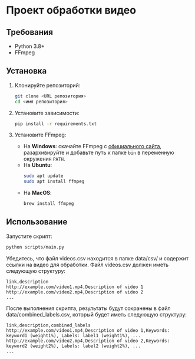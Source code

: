# Проект обработки видео

## Требования
- Python 3.8+
- FFmpeg

## Установка

1. Клонируйте репозиторий:
    ```bash
    git clone <URL репозитория>
    cd <имя репозитория>
    ```

2. Установите зависимости:
    ```bash
    pip install -r requirements.txt
    ```

3. Установите FFmpeg:
    - На **Windows**: скачайте FFmpeg с [официального сайта](https://ffmpeg.org/download.html), разархивируйте и добавьте путь к папке `bin` в переменную окружения `PATH`.
    - На **Ubuntu**:
        ```bash
        sudo apt update
        sudo apt install ffmpeg
        ```
    - На **MacOS**:
        ```bash
        brew install ffmpeg
        ```

## Использование
Запустите скрипт:
```bash
python scripts/main.py
```

Убедитесь, что файл videos.csv находится в папке data/csv/ и содержит ссылки на видео для обработки. Файл videos.csv должен иметь следующую структуру:
```csv
link,description
http://example.com/video1.mp4,Description of video 1
http://example.com/video2.mp4,Description of video 2
...
```

После выполнения скрипта, результаты будут сохранены в файл data/combined_labels.csv, который будет иметь следующую структуру:
```csv
link,description,combined_labels
http://example.com/video1.mp4,Description of video 1,Keywords: keyword1 (weight1%), Labels: label1 (weight1%), ...
http://example.com/video2.mp4,Description of video 2,Keywords: keyword2 (weight2%), Labels: label2 (weight2%), ...
...
```